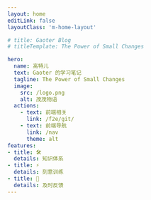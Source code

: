 ```yaml
---
layout: home
editLink: false
layoutClass: 'm-home-layout'

# title: Gaoter Blog
# titleTemplate: The Power of Small Changes

hero:
  name: 高特儿
  text: Gaoter 的学习笔记
  tagline: The Power of Small Changes
  image:
    src: /logo.png
    alt: 茂茂物语
  actions:
    - text: 前端相关
      link: /f2e/git/
    - text: 前端导航
      link: /nav
      theme: alt
features:
- title: 🛠️
  details: 知识体系
- title: ⚡️
  details: 刻意训练
- title: 📃
  details: 及时反馈
---
```





<style>
/*爱的魔力转圈圈*/
.m-home-layout .image-src:hover {
  transform: translate(-50%, -50%) rotate(666turn);
  transition: transform 59s 1s cubic-bezier(0.3, 0, 0.8, 1);
}

.m-home-layout .details small {
  opacity: 0.8;
}

.m-home-layout .item:last-child .details {
  display: flex;
  justify-content: flex-end;
  align-items: end;
}
</style>